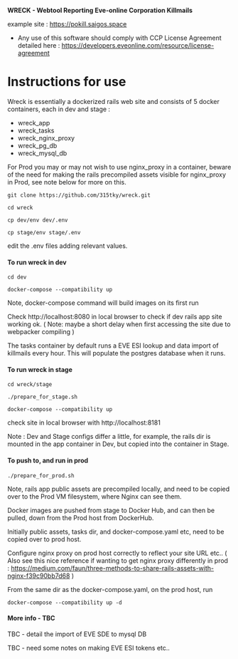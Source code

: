 **WRECK - Webtool Reporting Eve-online Corporation Killmails**

example site : https://pokill.saigos.space


* Any use of this software should comply with CCP License Agreement detailed here :
https://developers.eveonline.com/resource/license-agreement                       


Instructions for use
============================================================

Wreck is essentially a dockerized rails web site and consists of 5 docker containers, each in dev and stage :

 - wreck_app 
 - wreck_tasks
 - wreck_nginx_proxy
 - wreck_pg_db
 - wreck_mysql_db

For Prod you may or may not wish to use nginx_proxy in a container, beware of 
the need for making the rails precompiled assets visible for nginx_proxy in Prod, see note below for more on this.

```
git clone https://github.com/315tky/wreck.git
```

```
cd wreck
```

```
cp dev/env dev/.env
```

```
cp stage/env stage/.env
```

edit the .env files adding relevant values.

<h4>To run wreck in dev</h4> 

```
cd dev
```

```
docker-compose --compatibility up
```

Note, docker-compose command will build images on its first run

Check http://localhost:8080 in local browser to check if dev rails app site working ok.
( Note: maybe a short delay when first accessing the site due to webpacker compiling )

The tasks container by default runs a EVE ESI lookup and data import of killmails every hour.
This will populate the postgres database when it runs.


<h4>To run wreck in stage</h4>

```
cd wreck/stage
```

```
./prepare_for_stage.sh
```

```
docker-compose --compatibility up
```

check site in local browser with http://localhost:8181

Note : Dev and Stage configs differ a little, for example, 
       the rails dir is mounted in the app container in Dev, 
       but copied into the container in Stage.

<h4>To push to, and run in prod</h4>

```
./prepare_for_prod.sh
```

Note, rails app public assets are precompiled locally,
and need to be copied over to the Prod VM filesystem, where Nginx can see them.

Docker images are pushed from stage to Docker Hub, and can then be pulled,
down from the Prod host from DockerHub. 

Initially public assets, tasks dir, and docker-compose.yaml etc, need to be copied over to prod host.  

Configure nginx proxy on prod host correctly to reflect your site URL etc..
( Also see this nice reference if wanting to get nginx proxy differently in prod :
  https://medium.com/faun/three-methods-to-share-rails-assets-with-nginx-f39c90bb7d68 )

From the same dir as the docker-compose.yaml, on the prod host, run
    
```
docker-compose --compatibility up -d
```

<h4>More info - TBC</h4>

TBC - detail the import of EVE SDE to mysql DB

TBC - need some notes on making EVE ESI tokens etc.. 

